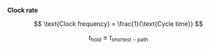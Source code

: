 **Clock rate**

$$
\text{Clock frequency} = \frac{1}{\text{Cycle time}}
$$

$$
t_{\mathsf{hold}} \leq t_{\mathsf{shortest-path}}
$$